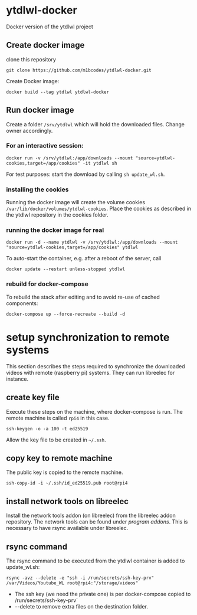 # ytdlwl-docker
Docker version of the ytdlwl project

## Create docker image
clone this repository
```
git clone https://github.com/m1bcodes/ytdlwl-docker.git
```
Create Docker image:
```
docker build --tag ytdlwl ytdlwl-docker
```

## Run docker image
Create a folder ```/srv/ytdlwl``` which will hold the downloaded files. Change owner accordingly.

### For an interactive session:
```
docker run -v /srv/ytdlwl:/app/downloads --mount "source=ytdlwl-cookies,target=/app/cookies" -it ytdlwl sh
```
For test purposes: start the download by calling ```sh update_wl.sh```.

### installing the cookies
Running the docker image will create the volume cookies ```/var/lib/docker/volumes/ytdlwl-cookies```.
Place the cookies as described in the ytdlwl repository in the cookies folder.

### running the docker image for real
```
docker run -d --name ytdlwl -v /srv/ytdlwl:/app/downloads --mount "source=ytdlwl-cookies,target=/app/cookies" ytdlwl 
```
To auto-start the container, e.g. after a reboot of the server, call
```
docker update --restart unless-stopped ytdlwl
```
### rebuild for docker-compose
To rebuild the stack after editing and to avoid re-use of cached components:
```
docker-compose up --force-recreate --build -d
```

# setup synchronization to remote systems
This section describes the steps required to synchronize the downloaded 
videos with remote (raspberry pi) systems. They can run libreelec for 
instance.

## create key file
Execute these steps on the machine, where docker-compose is run.
The remote machine is called `rpi4` in this case.
```
ssh-keygen -o -a 100 -t ed25519
```
Allow the key file to be created in `~/.ssh`.

## copy key to remote machine
The public key is copied to the remote machine.
```
ssh-copy-id -i ~/.ssh/id_ed25519.pub root@rpi4
```

## install network tools on libreelec
Install the network tools addon (on libreelec) from the libreelec addon 
repository. The network tools can be found under _program addons_.
This is necessary to have rsync available under libreelec.

## rsync command
The rsync command to be executed from the ytdlwl container is added to 
update_wl.sh:
```
rsync -avz --delete -e "ssh -i /run/secrets/ssh-key-prv" /var/Videos/Youtube_WL root@rpi4:"/storage/videos"
```
 - The ssh key (we need the private one) is per docker-compose copied to 
 /run/secrets/ssh-key-prv`
 - --delete to remove extra files on the destination folder.
